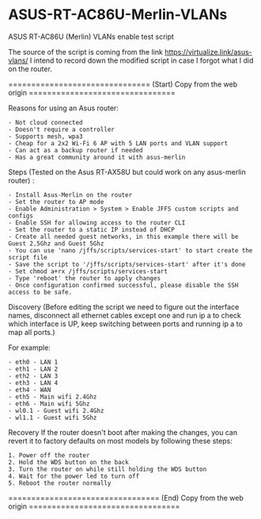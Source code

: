 # ASUS-RT-AC86U-Merlin-VLANs
ASUS RT-AC86U (Merlin) VLANs enable test script

The source of the script is coming from the link https://virtualize.link/asus-vlans/
I intend to record down the modified script in case I forgot what I did on the router.

=============================== (Start) Copy from the web origin ================================

Reasons for using an Asus router:

    - Not cloud connected
    - Doesn't require a controller
    - Supports mesh, wpa3
    - Cheap for a 2x2 Wi-Fi 6 AP with 5 LAN ports and VLAN support
    - Can act as a backup router if needed
    - Has a great community around it with asus-merlin


Steps 
(Tested on the Asus RT-AX58U but could work on any asus-merlin router) :

    - Install Asus-Merlin on the router
    - Set the router to AP mode
    - Enable Administration > System > Enable JFFS custom scripts and configs
    - Enable SSH for allowing access to the router CLI
    - Set the router to a static IP instead of DHCP
    - Create all needed guest networks, in this example there will be Guest 2.5Ghz and Guest 5Ghz
    - You can use 'nano /jffs/scripts/services-start' to start create the script file
    - Save the script to '/jffs/scripts/services-start' after it's done
    - Set chmod a+rx /jffs/scripts/services-start
    - Type 'reboot' the router to apply changes
    - Once configuration confirmed successful, please disable the SSH access to be safe.


Discovery
(Before editing the script we need to figure out the interface names, disconnect all ethernet cables except one and run ip a to check which interface is UP, keep switching between ports and running ip a to map all ports.)

For example:

    - eth0 - LAN 1
    - eth1 - LAN 2
    - eth2 - LAN 3
    - eth3 - LAN 4
    - eth4 - WAN
    - eth5 - Main wifi 2.4Ghz
    - eth6 - Main wifi 5Ghz
    - wl0.1 - Guest wifi 2.4Ghz
    - wl1.1 - Guest wifi 5Ghz


Recovery
If the router doesn't boot after making the changes, you can revert it to factory defaults on most models by following these steps:

    1. Power off the router
    2. Hold the WDS button on the back
    3. Turn the router on while still holding the WDS button
    4. Wait for the power led to turn off
    5. Reboot the router normally


================================= (End) Copy from the web origin =================================
